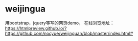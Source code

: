 # weijingua
用bootstrap，jquery等写的网页demo，
在线浏览地址：https://htmlpreview.github.io/?https://github.com/nocyue/weijinguan/blob/master/index.html#
